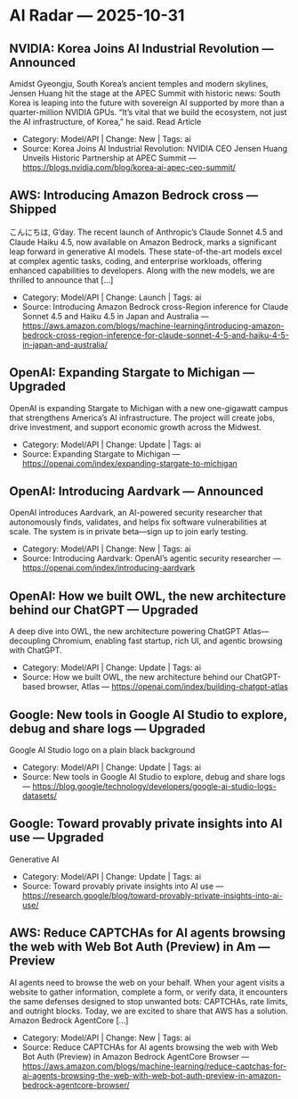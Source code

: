 # AI Radar — 2025-10-31

## NVIDIA: Korea Joins AI Industrial Revolution — **Announced**
Amidst Gyeongju, South Korea’s ancient temples and modern skylines, Jensen Huang hit the stage at the APEC Summit with historic news: South Korea is leaping into the future with sovereign AI supported by more than a quarter-million NVIDIA GPUs. “It’s vital that we build the ecosystem, not just the AI infrastructure, of Korea,” he said. Read Article

- Category: Model/API  |  Change: New  |  Tags: ai
- Source: Korea Joins AI Industrial Revolution: NVIDIA CEO Jensen Huang Unveils Historic Partnership at APEC Summit — https://blogs.nvidia.com/blog/korea-ai-apec-ceo-summit/

## AWS: Introducing Amazon Bedrock cross — **Shipped**
こんにちは, G’day. The recent launch of Anthropic’s Claude Sonnet 4.5 and Claude Haiku 4.5, now available on Amazon Bedrock, marks a significant leap forward in generative AI models. These state-of-the-art models excel at complex agentic tasks, coding, and enterprise workloads, offering enhanced capabilities to developers. Along with the new models, we are thrilled to announce that […]

- Category: Model/API  |  Change: Launch  |  Tags: ai
- Source: Introducing Amazon Bedrock cross-Region inference for Claude Sonnet 4.5 and Haiku 4.5 in Japan and Australia — https://aws.amazon.com/blogs/machine-learning/introducing-amazon-bedrock-cross-region-inference-for-claude-sonnet-4-5-and-haiku-4-5-in-japan-and-australia/

## OpenAI: Expanding Stargate to Michigan — **Upgraded**
OpenAI is expanding Stargate to Michigan with a new one-gigawatt campus that strengthens America’s AI infrastructure. The project will create jobs, drive investment, and support economic growth across the Midwest.

- Category: Model/API  |  Change: Update  |  Tags: ai
- Source: Expanding Stargate to Michigan — https://openai.com/index/expanding-stargate-to-michigan

## OpenAI: Introducing Aardvark — **Announced**
OpenAI introduces Aardvark, an AI-powered security researcher that autonomously finds, validates, and helps fix software vulnerabilities at scale. The system is in private beta—sign up to join early testing.

- Category: Model/API  |  Change: New  |  Tags: ai
- Source: Introducing Aardvark: OpenAI’s agentic security researcher — https://openai.com/index/introducing-aardvark

## OpenAI: How we built OWL, the new architecture behind our ChatGPT — **Upgraded**
A deep dive into OWL, the new architecture powering ChatGPT Atlas—decoupling Chromium, enabling fast startup, rich UI, and agentic browsing with ChatGPT.

- Category: Model/API  |  Change: Update  |  Tags: ai
- Source: How we built OWL, the new architecture behind our ChatGPT-based browser, Atlas — https://openai.com/index/building-chatgpt-atlas

## Google: New tools in Google AI Studio to explore, debug and share logs — **Upgraded**
Google AI Studio logo on a plain black background

- Category: Model/API  |  Change: Update  |  Tags: ai
- Source: New tools in Google AI Studio to explore, debug and share logs — https://blog.google/technology/developers/google-ai-studio-logs-datasets/

## Google: Toward provably private insights into AI use — **Upgraded**
Generative AI

- Category: Model/API  |  Change: Update  |  Tags: ai
- Source: Toward provably private insights into AI use — https://research.google/blog/toward-provably-private-insights-into-ai-use/

## AWS: Reduce CAPTCHAs for AI agents browsing the web with Web Bot Auth (Preview) in Am — **Preview**
AI agents need to browse the web on your behalf. When your agent visits a website to gather information, complete a form, or verify data, it encounters the same defenses designed to stop unwanted bots: CAPTCHAs, rate limits, and outright blocks. Today, we are excited to share that AWS has a solution. Amazon Bedrock AgentCore […]

- Category: Model/API  |  Change: New  |  Tags: ai
- Source: Reduce CAPTCHAs for AI agents browsing the web with Web Bot Auth (Preview) in Amazon Bedrock AgentCore Browser — https://aws.amazon.com/blogs/machine-learning/reduce-captchas-for-ai-agents-browsing-the-web-with-web-bot-auth-preview-in-amazon-bedrock-agentcore-browser/
